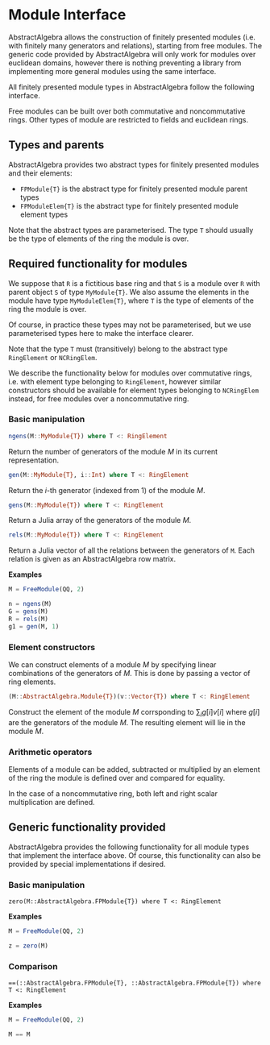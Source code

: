 # Module Interface

AbstractAlgebra allows the construction of finitely presented modules (i.e.
with finitely many generators and relations), starting from free modules. The
generic code provided by AbstractAlgebra will only work for modules over
euclidean domains, however there is nothing preventing a library from
implementing more general modules using the same interface.

All finitely presented module types in AbstractAlgebra follow the following
interface.

Free modules can be built over both commutative and noncommutative rings. Other
types of module are restricted to fields and euclidean rings.

## Types and parents

AbstractAlgebra provides two abstract types for finitely presented modules and
their elements:

  * `FPModule{T}` is the abstract type for finitely presented module parent
types
  * `FPModuleElem{T}` is the abstract type for finitely presented module
element types

Note that the abstract types are parameterised. The type `T` should usually be
the type of elements of the ring the module is over.

## Required functionality for modules

We suppose that `R` is a fictitious base ring and that `S` is a module over `R` with
parent object `S` of type `MyModule{T}`. We also assume the elements in the module have
type `MyModuleElem{T}`, where `T` is the type of elements of the ring the module is
over.

Of course, in practice these types may not be parameterised, but we use parameterised
types here to make the interface clearer.

Note that the type `T` must (transitively) belong to the abstract type `RingElement`
or `NCRingElem`.

We describe the functionality below for modules over commutative rings, i.e. with
element type belonging to `RingElement`, however similar constructors should be
available for element types belonging to `NCRingElem` instead, for free modules over
a noncommutative ring.

### Basic manipulation

```julia
ngens(M::MyModule{T}) where T <: RingElement
```

Return the number of generators of the module $M$ in its current representation.

```julia
gen(M::MyModule{T}, i::Int) where T <: RingElement
```

Return the $i$-th generator (indexed from $1$) of the module $M$.

```julia
gens(M::MyModule{T}) where T <: RingElement
```

Return a Julia array of the generators of the module $M$.

```julia
rels(M::MyModule{T}) where T <: RingElement
```

Return a Julia vector of all the relations between the generators of `M`. Each
relation is given as an AbstractAlgebra row matrix.

**Examples**

```julia
M = FreeModule(QQ, 2)

n = ngens(M)
G = gens(M)
R = rels(M)
g1 = gen(M, 1)
```

### Element constructors

We can construct elements of a module $M$ by specifying linear combinations
of the generators of $M$. This is done by passing a vector of ring elements.

```julia
(M::AbstractAlgebra.Module{T})(v::Vector{T}) where T <: RingElement
```

Construct the element of the module $M$ corrsponding to $\sum_i g[i]v[i]$
where $g[i]$ are the generators of the module $M$. The resulting element
will lie in the module $M$.

### Arithmetic operators

Elements of a module can be added, subtracted or multiplied by an element of
the ring the module is defined over and compared for equality.

In the case of a noncommutative ring, both left and right scalar multiplication
are defined.

## Generic functionality provided

AbstractAlgebra provides the following functionality for all module types
that implement the interface above. Of course, this functionality can also
be provided by special implementations if desired.

### Basic manipulation

```@docs
zero(M::AbstractAlgebra.FPModule{T}) where T <: RingElement
```

**Examples**

```julia
M = FreeModule(QQ, 2)

z = zero(M)
```
### Comparison

```@docs
==(::AbstractAlgebra.FPModule{T}, ::AbstractAlgebra.FPModule{T}) where T <: RingElement
```

**Examples**

```julia
M = FreeModule(QQ, 2)

M == M
```

